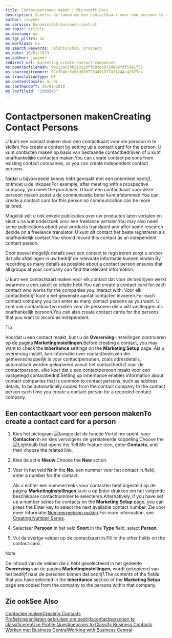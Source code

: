 ```yaml
---
title: Contactpersonen maken | Microsoft Docs
description: Schetst de taken om een contactkaart voor een persoon te maken, bijvoorbeeld een prospect of leverancier, om de relatie te helpen definiëren en communicatie af te stemmen.
author: jswymer
ms.service: dynamics365-business-central
ms.topic: article
ms.devlang: na
ms.tgt_pltfrm: na
ms.workload: na
ms.search.keywords: relationship, prospect
ms.date: 10/01/2019
ms.author: jswymer
redirect_url: marketing-create-contact-companies
ms.openlocfilehash: 9a212a5c0b210220ff093eb972de6bfdf5da1f35
ms.sourcegitcommit: 02e704bc3e01d62072144919774f1244c42827e4
ms.translationtype: HT
ms.contentlocale: nl-NL
ms.lasthandoff: 10/01/2019
ms.locfileid: "2309265"
---
```

# <a name="creating-contact-persons"></a><span data-ttu-id="79210-103">Contactpersonen maken</span><span class="sxs-lookup"><span data-stu-id="79210-103">Creating Contact Persons</span></span>
<span data-ttu-id="79210-104">U kunt een contact maken door een contactkaart voor die persoon in te stellen.</span><span class="sxs-lookup"><span data-stu-id="79210-104">You create a contact by setting up a contact card for the person.</span></span> <span data-ttu-id="79210-105">U kunt contacten maken op basis van bestaande contactbedrijven of u kunt onafhankelijke contacten maken.</span><span class="sxs-lookup"><span data-stu-id="79210-105">You can create contact persons from existing contact companies, or you can create independent contact persons.</span></span>

<span data-ttu-id="79210-106">Nadat u bijvoorbeeld kennis hebt gemaakt met een potentieel bedrijf, ontmoet u de inkoper.</span><span class="sxs-lookup"><span data-stu-id="79210-106">For example, after meeting with a prospective company, you meet the purchaser.</span></span> <span data-ttu-id="79210-107">U kunt een contactkaart voor deze persoon maken zodat u de communicatie beter kunt afstemmen.</span><span class="sxs-lookup"><span data-stu-id="79210-107">You can create a contact card for this person so communication can be more tailored.</span></span>

<span data-ttu-id="79210-108">Mogelijk wilt u ook enkele publicaties over uw producten laten vertalen en kiest u na wat onderzoek voor een freelance vertaler.</span><span class="sxs-lookup"><span data-stu-id="79210-108">You may also need some publications about your products translated and after some research decide on a freelance translator.</span></span> <span data-ttu-id="79210-109">U kunt dit contact het beste registreren als onafhankelijk contact.</span><span class="sxs-lookup"><span data-stu-id="79210-109">You should record this contact as an independent contact person.</span></span>

<span data-ttu-id="79210-110">Door zoveel mogelijk details over een contact te registreren zorgt u ervoor dat alle afdelingen in uw bedrijf de relevante informatie kunnen vinden.</span><span class="sxs-lookup"><span data-stu-id="79210-110">By recording as many details as possible about a contact person ensures that all groups at your company can find the relevant information.</span></span>

<span data-ttu-id="79210-111">U kunt een contactkaart maken voor elk contact dat voor de bedrijven werkt waarmee u een zakelijke relatie hebt.</span><span class="sxs-lookup"><span data-stu-id="79210-111">You can create a contact card for each contact who works for the companies you interact with.</span></span> <span data-ttu-id="79210-112">Voor elk contactbedrijf kunt u het gewenste aantal contacten invoeren.</span><span class="sxs-lookup"><span data-stu-id="79210-112">For each contact company you can enter as many contact persons as you want.</span></span> <span data-ttu-id="79210-113">U kunt ook contactkaarten maken voor de personen die u wilt vastleggen als onafhankelijk persoon.</span><span class="sxs-lookup"><span data-stu-id="79210-113">You can also create contact cards for the persons that you want to record as independent.</span></span>

> [!TIP]  
>   <span data-ttu-id="79210-114">Voordat u een contact maakt, kunt u de **Overerving**-instellingen controleren op de pagina **Marketinginstellingen**.</span><span class="sxs-lookup"><span data-stu-id="79210-114">Before creating a contact, you may want to check the **Inheritance** settings on the **Marketing Setup** page.</span></span> <span data-ttu-id="79210-115">Als u overerving instelt, kan informatie over contactbedrijven die gemeenschappelijk is voor contactpersonen, zoals adresdetails, automatisch worden gekopieerd vanuit het contactbedrijf naar de contactpersoon, elke keer dat u een contactpersoon maakt voor een vastgelegd contactbedrijf.</span><span class="sxs-lookup"><span data-stu-id="79210-115">Setting up inheritance enables information about contact companies that is common to contact persons, such as address details, to be automatically copied from the contact company to the contact person each time you create a contact person for a recorded contact company.</span></span>

## <a name="to-create-a-contact-card-for-a-person"></a><span data-ttu-id="79210-116">Een contactkaart voor een persoon maken</span><span class="sxs-lookup"><span data-stu-id="79210-116">To create a contact card for a person</span></span>
1. <span data-ttu-id="79210-117">Kies het pictogram ![lampje dat de functie Vertel me opent](media/ui-search/search_small.png "Vertel me wat u wilt doen"), voer **Contacten** in en kies vervolgens de gerelateerde koppeling.</span><span class="sxs-lookup"><span data-stu-id="79210-117">Choose the ![Lightbulb that opens the Tell Me feature](media/ui-search/search_small.png "Tell me what you want to do") icon, enter **Contacts**, and then choose the related link.</span></span>
2. <span data-ttu-id="79210-118">Kies de actie **Nieuw**.</span><span class="sxs-lookup"><span data-stu-id="79210-118">Choose the **New** action.</span></span>
3. <span data-ttu-id="79210-119">Voer in het veld **Nr.**</span><span class="sxs-lookup"><span data-stu-id="79210-119">In the **No.**</span></span> <span data-ttu-id="79210-120">een nummer voor het contact in.</span><span class="sxs-lookup"><span data-stu-id="79210-120">field, enter a number for the contact.</span></span>

    <span data-ttu-id="79210-121">Als u echter een nummerreeks voor contacten hebt ingesteld op de pagina **Marketinginstellingen** kunt u op Enter drukken om het volgende beschikbare contactnummer te selecteren.</span><span class="sxs-lookup"><span data-stu-id="79210-121">Alternatively, if you have set up a number series for contacts on the **Marketing Setup** page, you can press the Enter key to select the next available contact number.</span></span> <span data-ttu-id="79210-122">Zie voor meer informatie [Nummerreeksen maken](ui-create-number-series.md).</span><span class="sxs-lookup"><span data-stu-id="79210-122">For more information, see [Creating Number Series](ui-create-number-series.md).</span></span>
4. <span data-ttu-id="79210-123">Selecteer **Persoon** in het veld **Soort**.</span><span class="sxs-lookup"><span data-stu-id="79210-123">In the **Type** field, select **Person**.</span></span>
5. <span data-ttu-id="79210-124">Vul de overige velden op de contactkaart in.</span><span class="sxs-lookup"><span data-stu-id="79210-124">Fill in the other fields on the contact card.</span></span>

> [!NOTE]  
>   <span data-ttu-id="79210-125">De inhoud van de velden die u hebt geselecteerd in het gedeelte **Overerving** van de pagina **Marketinginstellingen**, wordt gekopieerd van het bedrijf naar de personen binnen dat bedrijf.</span><span class="sxs-lookup"><span data-stu-id="79210-125">The contents of the fields that you have selected in the **Inheritance** section of the **Marketing Setup** page are copied from the company to the persons within that company.</span></span>

## <a name="see-also"></a><span data-ttu-id="79210-126">Zie ook</span><span class="sxs-lookup"><span data-stu-id="79210-126">See Also</span></span>
[<span data-ttu-id="79210-127">Contacten maken</span><span class="sxs-lookup"><span data-stu-id="79210-127">Creating Contacts</span></span>](marketing-create-contact-companies.md)  
[<span data-ttu-id="79210-128">Profielvragenlijsten gebruiken om bedrijfscontactpersonen te classificeren</span><span class="sxs-lookup"><span data-stu-id="79210-128">Use Profile Questionnaires to Classify Business Contacts</span></span>](marketing-create-contact-profile-questionnaire.md)  
[<span data-ttu-id="79210-129">Werken met Business Central</span><span class="sxs-lookup"><span data-stu-id="79210-129">Working with Business Central</span></span>](ui-work-product.md)
